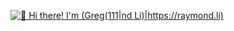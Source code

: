 [<img src="https://raw.githubusercontent.com/Raymo111/Raymo111/master/intro.gif" alt="👋 Hi there! I'm (Greg(111|nd Li)|https://raymond.li)" title="👋 Hi there! I'm (Raymo(111|nd Li)|https://raymond.li)"/>](https://raymond.li/)
<!--
**gsteckel20/gsteckel20** is a ✨ _special_ ✨ repository because its `README.md` (this file) appears on your GitHub profile.

Here are some ideas to get you started:

- 🔭 I’m currently working on ...
- 🌱 I’m currently learning ...
- 👯 I’m looking to collaborate on ...
- 🤔 I’m looking for help with ...
- 💬 Ask me about ...
- 📫 How to reach me: ...
- 😄 Pronouns: ...
- ⚡ Fun fact: ...
-->
